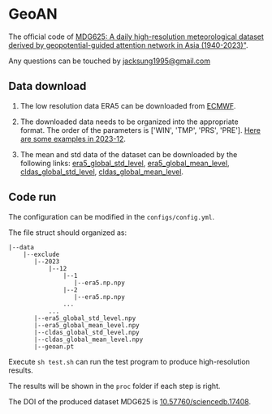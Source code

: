 # GeoAN
The official code of [MDG625: A daily high-resolution meteorological dataset derived by geopotential-guided attention network in Asia (1940-2023)"]().

Any questions can be touched by jacksung1995@gmail.com
## Data download

1. The low resolution data ERA5 can be downloaded from [ECMWF](https://cds.climate.copernicus.eu/cdsapp#!/dataset/reanalysis-era5-single-levels?tab=form).

2. The downloaded data needs to be organized into the appropriate format. The order of the parameters is ['WIN', 'TMP', 'PRS', 'PRE'].
[Here are some examples in 2023-12](https://drive.google.com/file/d/1ExjsISNm1bWdUimhNEhu6duJRq9ejsoW/view?usp=drive_link).

4. The mean and std data of the dataset can be downloaded by the following links:
[era5_global_std_level](https://drive.google.com/file/d/1V-xV6QbjRalvtVsA04A6LOXWmvhbuUDR/view?usp=drive_link), 
[era5_global_mean_level](https://drive.google.com/file/d/1qQQcfz9RQyW_KcKq_PH9_uWDfOz-mKMl/view?usp=drive_link), 
[cldas_global_std_level](https://drive.google.com/file/d/1lCGvOzFT00DyVekyq4L4N-8Ymx_RqqFP/view?usp=drive_link), 
[cldas_global_mean_level](https://drive.google.com/file/d/1QUxpgzHc14S4zbEORBRYeJin3pWZ-Mxy/view?usp=drive_link).
## Code run
The configuration can be modified in the `configs/config.yml`.

The file struct should organized as:
```
|--data
    |--exclude
       |--2023
           |--12
               |--1
                  |--era5.np.npy
               |--2
                  |--era5.np.npy
               ...
           ...
       |--era5_global_std_level.npy
       |--era5_global_mean_level.npy
       |--cldas_global_std_level.npy
       |--cldas_global_mean_level.npy
       |--geoan.pt
```
Execute `sh test.sh` can run the test program to produce high-resolution results.

The results will be shown in the `proc` folder if each step is right.

The DOI of the produced dataset MDG625 is [10.57760/sciencedb.17408](https://doi.org/10.57760/sciencedb.17408).
